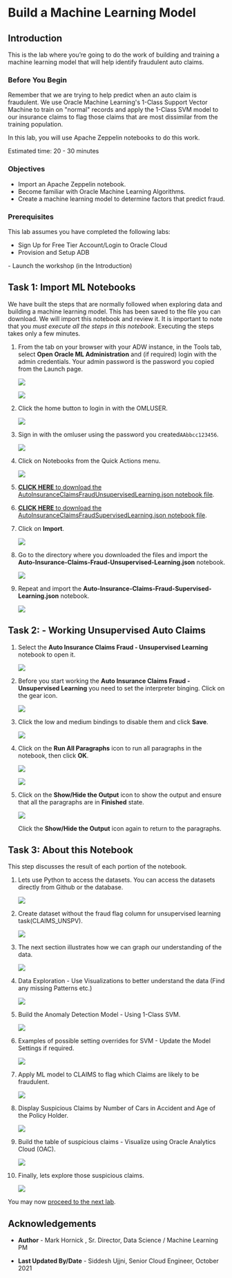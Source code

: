 # Build a Machine Learning Model

## Introduction

This is the lab where you’re going to do the work of building and training a machine learning model that will help identify fraudulent auto claims.

### Before You Begin

Remember that we are trying to help predict when an auto claim is fraudulent. We use Oracle Machine Learning's 1-Class Support Vector Machine to train on "normal" records and apply the 1-Class SVM model to our insurance claims to flag those claims that are most dissimilar from the training population.

[](youtube:IkOz2rrB7hU)

In this lab, you will use Apache Zeppelin notebooks to do this work.

Estimated time: 20 - 30 minutes

### Objectives

- Import an Apache Zeppelin notebook.
- Become familiar with Oracle Machine Learning Algorithms.
- Create a machine learning model to determine factors that predict fraud.

### Prerequisites

This lab assumes you have completed the following labs:
<if type="freetier">
- Sign Up for Free Tier Account/Login to Oracle Cloud
- Provision and Setup ADB
</if>
<if type="livelabs">
- Launch the workshop (in the Introduction)
</if>

## Task 1: Import ML Notebooks

We have built the steps that are normally followed when exploring data and building a machine learning model. This has been saved to the file you can download. We will import this notebook and review it. It is important to note that you *must execute all the steps in this notebook*. Executing the steps takes only a few minutes.

1. From the tab on your browser with your ADW instance, in the Tools tab, select **Open Oracle ML Administration** and (if required) login with the admin credentials. <if type="livelabs">Your admin password is the password you copied from the Launch page.</if>

    ![](images/adw-open-ml-user-admin.png)

    ![](images/login_user.png)

2. Click the home button to login in with the OMLUSER.

    ![](images/oml-user-homebutton.png)

3. Sign in with the omluser using the password <if type="freetier">you created</if><if type="livelabs">`AAbbcc123456`</if>.

    ![](images/login_user.png)

4. Click on Notebooks from the Quick Actions menu.

    ![](images/open-notebooks.png)

5. [**CLICK HERE** to download the AutoInsuranceClaimsFraudUnsupervisedLearning.json notebook file](files/AutoInsuranceClaimsFraudUnsupervisedLearning.json?download=1).

6. [**CLICK HERE** to download the AutoInsuranceClaimsFraudSupervisedLearning.json notebook file](files/AutoInsuranceClaimsFraudSupervisedLearning.json?download=1).

7. Click on **Import**.

    ![](images/import-notebook.png)

6. Go to the directory where you downloaded the files and import the **Auto-Insurance-Claims-Fraud-Unsupervised-Learning.json** notebook.

    ![](images/import-unsuper-notebook.png)

7. Repeat and import the **Auto-Insurance-Claims-Fraud-Supervised-Learning.json** notebook.

    ![](images/import-super-notebook.png)

## Task 2: - Working Unsupervised Auto Claims

1.  Select the **Auto Insurance Claims Fraud - Unsupervised Learning** notebook to open it.

    ![](./images/unsuper-learning-notebook.png  " ")

2.  Before you start working the **Auto Insurance Claims Fraud - Unsupervised Learning** you need to set the interpreter binging. Click on the gear icon.

    ![](./images/unsuper-learning-notebook-binding-1.png  " ")

3.  Click the low and medium bindings to disable them and click **Save**.

    ![](./images/unsuper-learning-notebook-binding-2.png  " ")

4.  Click on the **Run All Paragraphs** icon to run all paragraphs in the notebook, then click **OK**.

    ![](./images/run-all.png  " ")

    ![](images/run-all-ok.png)

5.  Click on the **Show/Hide the Output** icon to show the output and ensure that all the paragraphs are in **Finished** state.

    ![](./images/show-hide-output-2.png  " ")

    Click the **Show/Hide the Output** icon again to return to the paragraphs.

## Task 3: About this Notebook

This step discusses the result of each portion of the notebook.

1. Lets use Python to access the datasets. You can access the datasets directly from Github or the database.

    ![](images/unsuper-1.png)

2. Create dataset without the fraud flag column for unsupervised learning task(CLAIMS_UNSPV).

    ![](images/unsuper-2.png)

3. The next section illustrates how we can graph our understanding of the data.

    ![](images/unsuper-3.png)

4. Data Exploration - Use Visualizations to better understand the data (Find any missing Patterns etc.)
    
    ![](images/unsuper-4.png)

5. Build the Anomaly Detection Model - Using 1-Class SVM.

    ![](images/unsuper-5.png)

6. Examples of possible setting overrides for SVM - Update the Model Settings if required.

    ![](images/unsuper-6.png)

7. Apply ML model to CLAIMS to flag which Claims are likely to be fraudulent.

    ![](images/unsuper-9.png)

8. Display Suspicious Claims by Number of Cars in Accident and Age of the Policy Holder.

    ![](images/unsuper-7.png)

9. Build the table of suspicious claims - Visualize using Oracle Analytics Cloud (OAC).

    ![](images/unsuper-10.png)

10. Finally, lets explore those suspicious claims.

    ![](images/unsuper-8.png)



You may now [proceed to the next lab](#next).

## Acknowledgements

- **Author** - Mark Hornick , Sr. Director, Data Science / Machine Learning PM

- **Last Updated By/Date** - Siddesh Ujjni, Senior Cloud Engineer, October 2021

